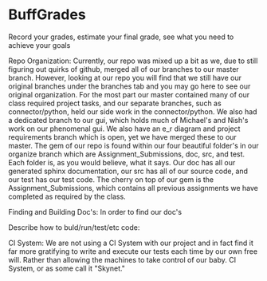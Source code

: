 # BuffGrades
Record your grades, estimate your final grade, see what you need to achieve your goals

Repo Organization:
Currently, our repo was mixed up a bit as we, due to still figuring out quirks of github, merged all of our branches to our master branch.
However, looking at our repo you will find that we still have our original branches under the branches tab and you may
go here to see our original organization. For the most part our master contained many of our class required project tasks, 
and our separate branches, such as connector/python, held our side work in the connector/python. We also had a dedicated 
branch to our gui, which holds much of Michael's and Nish's work on our phenomenal gui. We also have an e_r diagram and
project requirements branch which is open, yet we have merged these to our master. 
The gem of our repo is found within our four beautiful folder's in our organize branch which are Assignment_Submissions,
doc, src, and test. Each folder is, as you would believe, what it says. Our doc has all our generated sphinx documentation,
our src has all of our source code, and our test has our test code. The cherry on top of our gem is the Assignment_Submissions,
which contains all previous assignments we have completed as required by the class.

Finding and Building Doc's:
In order to find our doc's 

Describe how to buld/run/test/etc code: 

CI System:
We are not using a CI System with our project and in fact find it far more gratifying to write and execute our tests
each time by our own free will. Rather than allowing the machines to take control of our baby. CI System, or as some
call it "Skynet."
